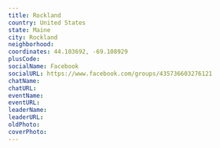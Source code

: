 ```yaml
---
title: Rockland
country: United States
state: Maine
city: Rockland
neighborhood: 
coordinates: 44.103692, -69.108929
plusCode:
socialName: Facebook
socialURL: https://www.facebook.com/groups/435736603276121
chatName:
chatURL:
eventName:
eventURL:
leaderName:
leaderURL:
oldPhoto: 
coverPhoto:
---
```

